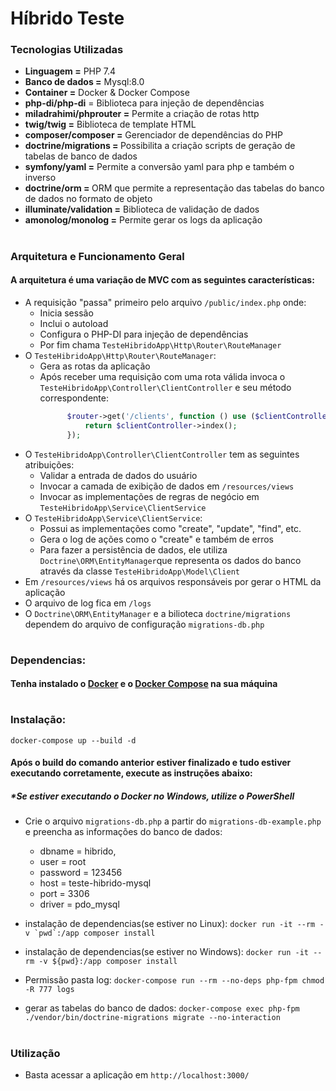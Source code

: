 # Híbrido Teste
### Tecnologias Utilizadas
* <b>Linguagem =</b> PHP 7.4
* <b>Banco de dados =</b> Mysql:8.0 
* <b>Container =</b> Docker & Docker Compose
* <b>php-di/php-di</b> = Biblioteca para injeção de dependências
* <b>miladrahimi/phprouter =</b> Permite a criação de rotas http
* <b>twig/twig =</b> Biblioteca de template HTML
* <b>composer/composer =</b> Gerenciador de dependências do PHP
* <b>doctrine/migrations = </b> Possibilita a criação scripts de geração de tabelas de banco de dados
* <b>symfony/yaml =</b> Permite a conversão yaml para php e também o inverso
* <b>doctrine/orm = </b> ORM que permite a representação das tabelas do banco de dados no formato de objeto
* <b>illuminate/validation =</b> Biblioteca de validação de dados
* <b>amonolog/monolog =</b> Permite gerar os logs da aplicação
#
### Arquitetura e Funcionamento Geral
#### A arquitetura é uma variação de MVC com as seguintes características:
* A requisição "passa" primeiro pelo arquivo `/public/index.php` onde:
    * Inicia sessão
    * Inclui o autoload
    * Configura o PHP-DI para injeção de dependências
    * Por fim chama ```TesteHibridoApp\Http\Router\RouteManager```
* O ```TesteHibridoApp\Http\Router\RouteManager```:
    * Gera as rotas da aplicação
    * Após receber uma requisição com uma rota válida invoca o ```TesteHibridoApp\Controller\ClientController``` e seu método correspondente:
        ```php
              $router->get('/clients', function () use ($clientController) {
                  return $clientController->index();
              });
        ```
* O ```TesteHibridoApp\Controller\ClientController``` tem as seguintes atribuições:
    * Validar a entrada de dados do usuário
    * Invocar a camada de exibição de dados em ```/resources/views```
    * Invocar as implementações de regras de negócio em ```TesteHibridoApp\Service\ClientService```
* O ```TesteHibridoApp\Service\ClientService```:
    * Possui as implementações como "create", "update", "find", etc.
    * Gera o log de ações como o "create" e também de erros
    * Para fazer a persistência de dados, ele utiliza ```Doctrine\ORM\EntityManager```que representa os dados do banco através da classe ```TesteHibridoApp\Model\Client```
* Em ```/resources/views``` há os arquivos responsáveis por gerar o HTML da aplicação
* O arquivo de log fica em ```/logs``` 
* O ```Doctrine\ORM\EntityManager``` e a bilioteca ```doctrine/migrations``` dependem do arquivo de configuração ```migrations-db.php```
#
### Dependencias:
#### Tenha instalado o [Docker](https://docs.docker.com/engine/install/) e o [Docker Compose](https://docs.docker.com/compose/install/) na sua máquina
#
### Instalação:
```docker-compose up --build -d```
#### Após o build do comando anterior estiver finalizado e tudo estiver executando corretamente, execute as instruções abaixo:
##### *Se estiver executando o Docker no Windows, utilize o PowerShell
* Crie o arquivo ```migrations-db.php``` a partir do ```migrations-db-example.php``` e preencha as informações do banco de dados:
    * dbname = hibrido,
    * user = root
    * password = 123456
    * host = teste-hibrido-mysql
    * port = 3306
    * driver = pdo_mysql

* instalação de dependencias(se estiver no Linux): ```docker run -it --rm -v `pwd`:/app composer install```

* instalação de dependencias(se estiver no Windows): ```docker run -it --rm -v ${pwd}:/app composer install```

* Permissão pasta log: ```docker-compose run --rm --no-deps php-fpm chmod -R 777 logs```

* gerar as tabelas do banco de dados: ```docker-compose exec php-fpm ./vendor/bin/doctrine-migrations migrate --no-interaction```
#
### Utilização
* Basta acessar a aplicação em `http://localhost:3000/`
